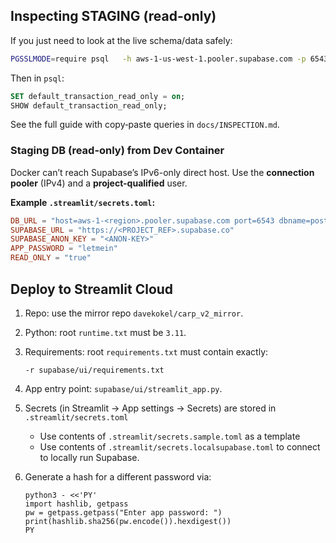 
## Inspecting STAGING (read-only)

If you just need to look at the live schema/data safely:

```bash
PGSSLMODE=require psql   -h aws-1-us-west-1.pooler.supabase.com -p 6543   -U postgres.<project-ref> -d postgres
```

Then in `psql`:

```sql
SET default_transaction_read_only = on;
SHOW default_transaction_read_only;
```

See the full guide with copy‑paste queries in `docs/INSPECTION.md`.



### Staging DB (read-only) from Dev Container

Docker can’t reach Supabase’s IPv6-only direct host. Use the **connection pooler** (IPv4) and a **project-qualified** user.

**Example `.streamlit/secrets.toml`:**
```toml
DB_URL = "host=aws-1-<region>.pooler.supabase.com port=6543 dbname=postgres user=teammate_ro.<PROJECT_REF> password=<PW> sslmode=require channel_binding=disable"
SUPABASE_URL = "https://<PROJECT_REF>.supabase.co"
SUPABASE_ANON_KEY = "<ANON-KEY>"
APP_PASSWORD = "letmein"
READ_ONLY = "true"
```

## Deploy to Streamlit Cloud

1. Repo: use the mirror repo `davekokel/carp_v2_mirror`.
2. Python: root `runtime.txt` must be `3.11`.
3. Requirements: root `requirements.txt` must contain exactly:
   ```
   -r supabase/ui/requirements.txt
   ```
4. App entry point: `supabase/ui/streamlit_app.py`.
5. Secrets (in Streamlit → App settings → Secrets) are stored in `.streamlit/secrets.toml` 
   - Use contents of `.streamlit/secrets.sample.toml` as a template
   - Use contents of `.streamlit/secrets.localsupabase.toml` to connect to locally run Supabase.

6. Generate a hash for a different password via:
   ```shell
   python3 - <<'PY'
   import hashlib, getpass
   pw = getpass.getpass("Enter app password: ")
   print(hashlib.sha256(pw.encode()).hexdigest())
   PY
   ```
